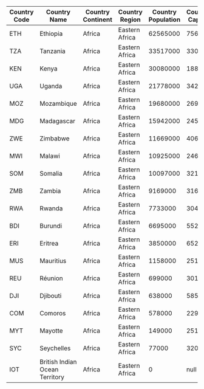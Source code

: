 | Country Code | Country Name | Country Continent | Country Region | Country Population | Country Capital |
| --------- | --------- | ---------- | ---------- | ----------- | ----------- |
| ETH | Ethiopia | Africa | Eastern Africa | 62565000 | 756 |
| TZA | Tanzania | Africa | Eastern Africa | 33517000 | 3306 |
| KEN | Kenya | Africa | Eastern Africa | 30080000 | 1881 |
| UGA | Uganda | Africa | Eastern Africa | 21778000 | 3425 |
| MOZ | Mozambique | Africa | Eastern Africa | 19680000 | 2698 |
| MDG | Madagascar | Africa | Eastern Africa | 15942000 | 2455 |
| ZWE | Zimbabwe | Africa | Eastern Africa | 11669000 | 4068 |
| MWI | Malawi | Africa | Eastern Africa | 10925000 | 2462 |
| SOM | Somalia | Africa | Eastern Africa | 10097000 | 3214 |
| ZMB | Zambia | Africa | Eastern Africa | 9169000 | 3162 |
| RWA | Rwanda | Africa | Eastern Africa | 7733000 | 3047 |
| BDI | Burundi | Africa | Eastern Africa | 6695000 | 552 |
| ERI | Eritrea | Africa | Eastern Africa | 3850000 | 652 |
| MUS | Mauritius | Africa | Eastern Africa | 1158000 | 2511 |
| REU | Réunion | Africa | Eastern Africa | 699000 | 3017 |
| DJI | Djibouti | Africa | Eastern Africa | 638000 | 585 |
| COM | Comoros | Africa | Eastern Africa | 578000 | 2295 |
| MYT | Mayotte | Africa | Eastern Africa | 149000 | 2514 |
| SYC | Seychelles | Africa | Eastern Africa | 77000 | 3206 |
| IOT | British Indian Ocean Territory | Africa | Eastern Africa | 0 | null |
